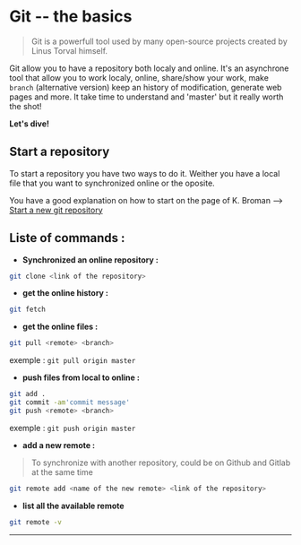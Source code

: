 # Git -- the basics

> Git is a powerfull tool used by many open-source projects created by Linus Torval himself.

Git allow you to have a repository both localy and online. It's an asynchrone tool that allow you to work localy, online, share/show your work, make `branch` (alternative version) keep an history of modification, generate web pages and more. It take time to understand and 'master' but it really worth the shot!

**Let's dive!**

## Start a repository

To start a repository you have two ways to do it. Weither you have a local file that you want to synchronized online or the oposite.

You have a good explanation on how to start on the page of K. Broman --> [Start a new git repository](https://kbroman.org/github_tutorial/pages/init.html)

## Liste of commands :

* **Synchronized an online repository :**
``` bash
git clone <link of the repository>
```
* **get the online history :**
``` bash
git fetch
```
* **get the online files :**
``` bash
git pull <remote> <branch>
```
exemple : `git pull origin master`

* **push files from local to online :**
``` bash
git add .
git commit -am'commit message'
git push <remote> <branch>
```
exemple : `git push origin master`
* **add a new remote :**
> To synchronize with another repository, could be on Github and Gitlab at the same time
``` bash
git remote add <name of the new remote> <link of the repository>
```
* **list all the available remote**
``` bash
git remote -v
```
* ****
